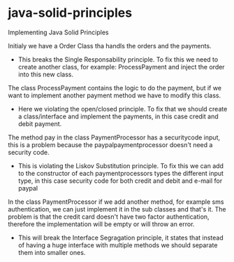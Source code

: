 # java-solid-principles
Implementing Java Solid Principles

Initialy we have a Order Class tha handls the orders and the payments.
- This breaks the Single Responsability principle.
To fix this we need to create another class, for example: ProcessPayment and inject the order into this new class.

The class ProcessPayment contains the logic to do the payment, but if we want to implement another payment method we have to modify this class.
- Here we violating the open/closed principle.
To fix that we should create a class/interface and implement the payments, in this case credit and debit payment.

The method pay in the class PaymentProcessor has a securitycode input, this is a problem because the paypalpaymentprocessor doesn't need a security code.
- This is violating the Liskov Substitution principle.
To fix this we can add to the constructor of each paymentprocessors types the different input type, in this case security code for both credit and debit and e-mail for paypal


In the class PaymentProcessor if we add another method, for example sms authentication, we can just implement it in the sub classes and that's it.
The problem is that the credit card doesn't have two factor authentication, therefore the implementation will be empty or will throw an error.
- This will break the Interface Segragation principle, it states that instead of having a huge interface with multiple methods we should separate them into smaller ones.
